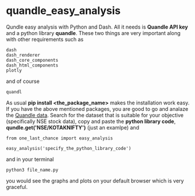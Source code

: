 # quandle_easy_analysis
Qundle easy analysis with Python and Dash. All it needs is __Quandle API key__ and a python library __quandle__. These two things are very important along with other requirements such as

```
dash
dash_renderer
dash_core_components
dash_html_components
plotly
```
and of course

```
quandl
```
As usual __pip install <the_package_name>__ makes the installation work easy. If you have the above mentioned packages, you are good to go and analaze the [Quandle data](https://www.quandl.com/). Search for the dataset that is suitable for your objective (specifically NSE stock data), copy and paste the __python library code__, __qundle.get('NSE/KOTAKNIFTY')__ (just an examlpe) and  

```
from one_last_chance import easy_analysis

easy_analysis('specify_the_python_library_code')
```
and in your terminal
```
python3 file_name.py
```
you would see the graphs and plots on your default browser which is very graceful.
